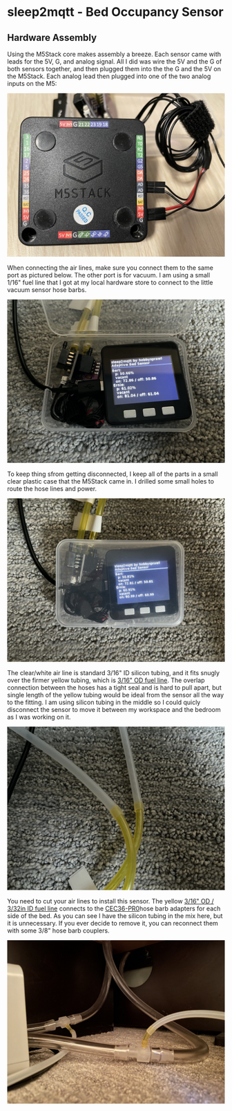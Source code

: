 # sleep2mqtt - Bed Occupancy Sensor

## Hardware Assembly

Using the M5Stack core makes assembly a breeze. Each sensor came with leads for the 5V, G, and analog signal. All I did was wire the 5V and the G of both sensors together, and then plugged them into the the G and the 5V on the M5Stack. Each analog lead then plugged into one of the two analog inputs on the M5:

![wiring](img/wiring.jpg)

When connecting the air lines, make sure you connect them to the same port as pictured below. The other port is for vacuum. I am using a small 1/16" fuel line that I got at my local hardware store to connect to the little vacuum sensor hose barbs. 

![wiring](img/sensors.jpg)

To keep thing sfrom getting disconnected, I keep all of the parts in a small clear plastic case that the M5Stack came in. I drilled some small holes to route the hose lines and power.

![case](img/case.jpg)

The clear/white air line is standard 3/16" ID silicon tubing, and it fits snugly over the firmer yellow tubing, which is [3/16" OD fuel line](https://www.amazon.com/HobbyUnlimited-Petrol-Fuel-Tubing-Length/dp/B08912RQNJ/). The overlap connection between the hoses has a tight seal and is hard to pull apart, but single length of the yellow tubing would be ideal from the sensor all the way to the fitting. I am using silicon tubing in the middle so I could quicly disconnect the sensor to move it between my workspace and the bedroom as I was working on it.

![tubes](img/tubes.jpg)

You need to cut your air lines to install this sensor. The yellow [3/16" OD / 3/32in ID fuel line](https://www.amazon.com/HobbyUnlimited-Petrol-Fuel-Tubing-Length/dp/B08912RQNJ/) connects to the [CEC36-PR0](https://ark-plas.com/item.php?i=CEC36-PR0)hose barb adapters for each side of the bed. As you can see I have the silicon tubing in the mix here, but it is unnecessary. If you ever decide to remove it, you can reconnect them with some 3/8" hose barb couplers.

![tubes](img/connection.jpg)
